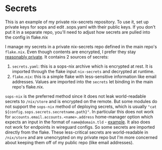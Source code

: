 # Secrets

This is an example of my private nix-secrets repository. To use it, set up private keys for sops and edit .sops.yaml with their public keys. If you don't put it in a separate repo, you'll need to adjust how secrets are pulled into the config in flake.nix


I manage my secrets in a private nix-secrets repo defined in the main repo's `flake.nix`. Even though contents are encrypted, I prefer they stay [reasonably private](https://github.com/getsops/sops?tab=readme-ov-file#weak-aes-cryptography). It contains 2 sources of secrets:

1. `secrets.yaml`: this is a sops-nix archive which is encrypted at rest. It is imported through the flake input `nix-secrets` and decrypted at runtime.
2. `flake.nix`: this is a simple flake with less-sensitive information like email addresses. Values are imported into the `secrets` let binding in the main repo's flake.nix.

`sops-nix` is the preferred method since it does not leak world-readable secrets to `/nix/store` and is encrypted on the remote. But some modules do not support the `sops-nix` method of deploying secrets, which is usually `"cat ${config.sops.secrets.secretname.path}"`. In particular this does not work for `accounts.email.accounts.<name>.address` home-manager option which expects an input in the format of `name@domain.tld` - [example](https://discourse.nixos.org/t/is-there-a-way-to-configure-email-accounts-without-putting-personal-info-in-cleartext-home-manager/41216/2). It also does not work for endpoints in wireguard configs. So some secrets are imported directly from the flake. These less-critical secrets are world-readable in `/nix/store` and are unencrypted on my private repo but I'm more concerned about keeping them off of my public repo (like email addresses).
